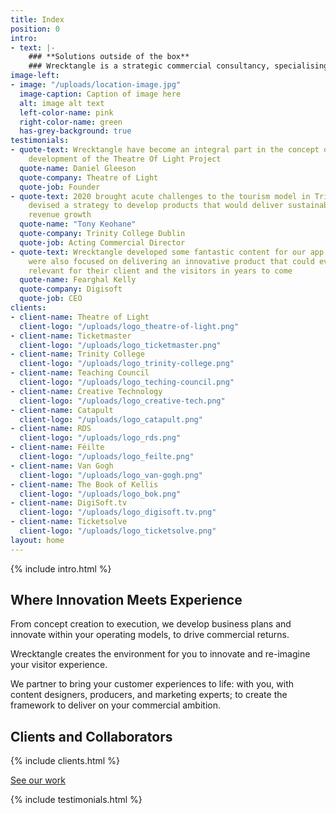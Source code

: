 ```yaml
---
title: Index
position: 0
intro:
- text: |-
    ### **Solutions outside of the box**
    ### Wrecktangle is a strategic commercial consultancy, specialising in the Leisure and Tourism industry.  We collaborate with you, so your big ideas can turn into the bigger picture.
image-left:
- image: "/uploads/location-image.jpg"
  image-caption: Caption of image here
  alt: image alt text
  left-color-name: pink
  right-color-name: green
  has-grey-background: true
testimonials:
- quote-text: Wrecktangle have become an integral part in the concept design and strategic
    development of the Theatre Of Light Project
  quote-name: Daniel Gleeson
  quote-company: Theatre of Light
  quote-job: Founder
- quote-text: 2020 brought acute challenges to the tourism model in Trinity. Wrecktangle
    devised a strategy to develop products that would deliver sustainable, incremental
    revenue growth
  quote-name: "​Tony Keohane"
  quote-company: Trinity College Dublin
  quote-job: Acting Commercial Director
- quote-text: Wrecktangle developed some fantastic content for our app platform. They
    were also focused on delivering an innovative product that could evolve and remain
    relevant for their client and the visitors in years to come
  quote-name: Fearghal Kelly
  quote-company: Digisoft
  quote-job: CEO
clients:
- client-name: Theatre of Light
  client-logo: "/uploads/logo_theatre-of-light.png"
- client-name: Ticketmaster
  client-logo: "/uploads/logo_ticketmaster.png"
- client-name: Trinity College
  client-logo: "/uploads/logo_trinity-college.png"
- client-name: Teaching Council
  client-logo: "/uploads/logo_teching-council.png"
- client-name: Creative Technology
  client-logo: "/uploads/logo_creative-tech.png"
- client-name: Catapult
  client-logo: "/uploads/logo_catapult.png"
- client-name: RDS
  client-logo: "/uploads/logo_rds.png"
- client-name: Féilte
  client-logo: "/uploads/logo_feilte.png"
- client-name: Van Gogh
  client-logo: "/uploads/logo_van-gogh.png"
- client-name: The Book of Kellis
  client-logo: "/uploads/logo_bok.png"
- client-name: DigiSoft.tv
  client-logo: "/uploads/logo_digisoft.tv.png"
- client-name: Ticketsolve
  client-logo: "/uploads/logo_ticketsolve.png"
layout: home
---
```


{% include intro.html %}

## Where Innovation Meets Experience

From concept creation to execution, we develop business plans and innovate within your operating models, to drive commercial returns.

Wrecktangle creates the environment for you to innovate and re-imagine your visitor experience.

We partner to bring your customer experiences to life: with you, with content designers, producers, and marketing experts; to create the framework to deliver on your commercial ambition.

## Clients and Collaborators

{% include clients.html %}

[See our work](/wrecktangle/projects)

{% include testimonials.html %}